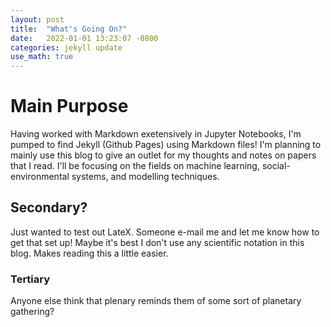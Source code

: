 ```yaml
---
layout: post
title:  "What's Going On?"
date:   2022-01-01 13:23:07 -0800
categories: jekyll update
use_math: true
---
```


# Main Purpose

Having worked with Markdown exetensively in Jupyter Notebooks, I'm pumped to find Jekyll (Github Pages) using Markdown files! I'm planning to mainly use this blog to give an outlet for my thoughts and notes on papers that I read. I'll be focusing on the fields on machine learning, social-environmental systems, and modelling techniques.

## Secondary?

Just wanted to test out LateX. Someone e-mail me and let me know how to get that set up! Maybe it's best I don't use any scientific notation in this blog. Makes reading this a little easier.

### Tertiary

Anyone else think that plenary reminds them of some sort of planetary gathering?
